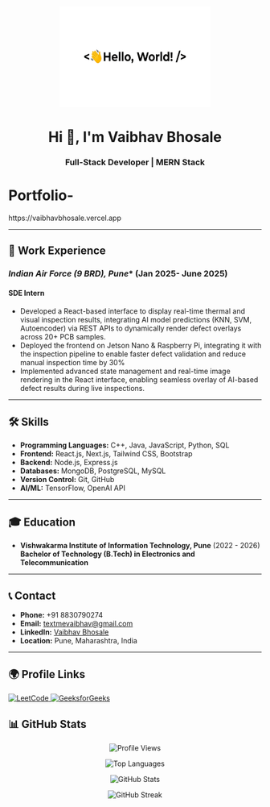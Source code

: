 <p align="center">
  <img src="https://raw.githubusercontent.com/umittengiz/cdn/main/uploads/greetings.gif" alt="MasterHead" width="300" height="200"/>
</p>

<h1 align="center">Hi 👋, I'm Vaibhav Bhosale</h1>
<h3 align="center">Full-Stack Developer | MERN Stack </h3>

<h1>Portfolio-</h1> <p>https://vaibhavbhosale.vercel.app</p>

---

## 🚀 Work Experience  

### *Indian Air Force (9 BRD), Pune** (Jan 2025- June 2025)  
#### **SDE Intern**  
-  Developed a React-based interface to display real-time thermal and visual inspection results, integrating AI model
 predictions (KNN, SVM, Autoencoder) via REST APIs to dynamically render defect overlays across 20+ PCB
 samples.
-  Deployed the frontend on Jetson Nano & Raspberry Pi, integrating it with the inspection pipeline to enable faster
 defect validation and reduce manual inspection time by 30%
-  Implemented advanced state management and real-time image rendering in the React interface, enabling seamless
 overlay of AI-based defect results during live inspections.

---

## 🛠 Skills  

- **Programming Languages:** C++, Java, JavaScript, Python, SQL  
- **Frontend:** React.js, Next.js, Tailwind CSS, Bootstrap  
- **Backend:** Node.js, Express.js  
- **Databases:** MongoDB, PostgreSQL, MySQL  
- **Version Control:** Git, GitHub  
- **AI/ML:** TensorFlow, OpenAI API  

---

## 🎓 Education  
- **Vishwakarma Institute of Information Technology, Pune** (2022 - 2026)  
  **Bachelor of Technology (B.Tech) in Electronics and Telecommunication**  

---

## 📞 Contact  
- **Phone:** +91 8830790274  
- **Email:** [textmevaibhav@gmail.com](mailto:textmevaibhav@gmail.com)  
- **LinkedIn:** [Vaibhav Bhosale](https://www.linkedin.com/in/vaibhav-bhosale-0a2b13259/)  
- **Location:** Pune, Maharashtra, India  

---


## 🌍 Profile Links
  <a href="https://leetcode.com/u/vaibhav_bhosale_/" target="_blank">
    <img src="https://upload.wikimedia.org/wikipedia/commons/1/19/LeetCode_logo_black.png" alt="LeetCode" height="30" width="40"/>
  </a>
  <a href="https://www.geeksforgeeks.org/user/vaibhavbhosale/" target="_blank">
    <img src="https://upload.wikimedia.org/wikipedia/commons/4/43/GeeksforGeeks.svg" alt="GeeksforGeeks" height="30" width="40"/>
  </a>
</p>


## 📊 GitHub Stats  

<p align="center">
  <img src="https://komarev.com/ghpvc/?username=vaibhav-bhosale1&label=Profile%20views&color=0e75b6&style=flat" alt="Profile Views" />
</p>

<p align="center">
  <img src="https://github-readme-stats.vercel.app/api/top-langs?username=vaibhav-bhosale1&show_icons=true&locale=en&layout=compact" alt="Top Languages" />
</p>

<p align="center">
  <img src="https://github-readme-stats.vercel.app/api?username=vaibhav-bhosale1&show_icons=true&locale=en" alt="GitHub Stats" />
</p>

<p align="center">
  <img src="https://github-readme-streak-stats.herokuapp.com/?user=vaibhav-bhosale1&" alt="GitHub Streak" />
</p>

